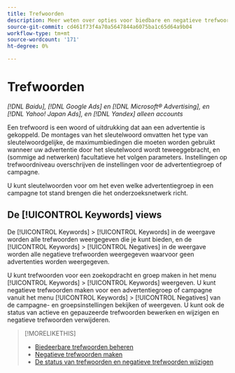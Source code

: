 ```yaml
---
title: Trefwoorden
description: Meer weten over opties voor biedbare en negatieve trefwoorden?
source-git-commit: cd461f73f4a70a5647844a6075ba1c65d64a9b04
workflow-type: tm+mt
source-wordcount: '171'
ht-degree: 0%

---
```


# Trefwoorden

*[!DNL Baidu], [!DNL Google Ads] en [!DNL Microsoft® Advertising], en [!DNL Yahoo! Japan Ads], en [!DNL Yandex] alleen accounts*

Een trefwoord is een woord of uitdrukking dat aan een advertentie is gekoppeld. De montages van het sleutelwoord omvatten het type van sleutelwoordgelijke, de maximumbiedingen die moeten worden gebruikt wanneer uw advertentie door het sleutelwoord wordt teweeggebracht, en (sommige ad netwerken) facultatieve het volgen parameters. Instellingen op trefwoordniveau overschrijven de instellingen voor de advertentiegroep of campagne.

U kunt sleutelwoorden voor om het even welke advertentiegroep in een campagne tot stand brengen die het onderzoeksnetwerk richt.

## De [!UICONTROL Keywords] views

De [!UICONTROL Keywords] > [!UICONTROL Keywords] in de weergave worden alle trefwoorden weergegeven die je kunt bieden, en de [!UICONTROL Keywords] > [!UICONTROL Negatives] in de weergave worden alle negatieve trefwoorden weergegeven waarvoor geen advertenties worden weergegeven.

U kunt trefwoorden voor een zoekopdracht en groep maken in het menu [!UICONTROL Keywords] > [!UICONTROL Keywords] weergeven. U kunt negatieve trefwoorden maken voor een advertentiegroep of campagne vanuit het menu [!UICONTROL Keywords] > [!UICONTROL Negatives] van de campagne- en groepsinstellingen bekijken of weergeven. U kunt ook de status van actieve en gepauzeerde trefwoorden bewerken en wijzigen en negatieve trefwoorden verwijderen.

>[!MORELIKETHIS]
>
>* [Biedeerbare trefwoorden beheren](/help/search-social-commerce/campaign-management/campaigns/keyword-manage.md)
>* [Negatieve trefwoorden maken](/help/search-social-commerce/campaign-management/campaigns/keyword-negative-create.md)
>* [De status van trefwoorden en negatieve trefwoorden wijzigen](keyword-status-edit.md)

